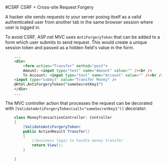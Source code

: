 #CSRF 
CSRF = Cross-site Request Forgery


A hacker site sends requests to your server posing itself as a valid authenticated user from another tab in the same browser session where user is logged in.

To avoid CSRF, ASP.net MVC uses `AntiForgeryToken` that can be added to a form which user submits to send request. This would create a unique session token and passed as a hidden field's value in the form. 

```html
    ...
    <div>
        <form action="Transfer" method="post">
        Amount: <input type="text" name="Amount" value="" /><br />
        To Account: <input type="text" name="Account" value="" /><br />
    <input type="submit" value="Transfer Money" />
    @Html.AntiForgeryToken("someSecretKey1")
    </div>
    ...
```

        

The MVC controller action that processes the request can be decorated with `[ValidateAntiForgeryToken(salt="someSecretKey1")]` decorator:

```cs
    class MoneyTransactionController: Controller 
    {
        [ValidateAntiForgeryToken(
        public ActionResult Transfer()
        {
            //business logic to handle money transfer
            return View();
        }
    
    }
```

